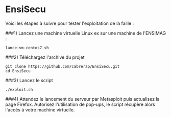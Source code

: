 # EnsiSecu
Voici les étapes à suivre pour tester l'exploitation de la faille :

###1) Lancez une machine virtuelle Linux 
ex sur une machine de l'ENSIMAG :

```
lance-vm-centos7.sh
```
 
###2) Téléchargez l'archive du projet

```
git clone https://github.com/cabrerap/EnsiSecu.git
cd EnsiSecu
```

###3) Lancez le script

```
./exploit.sh
```

###4) Attendez le lancement du serveur par Metasploit puis actualisez la page Firefox. Autorisez l'utilisation de pop-ups, le script récupère alors l'accès à votre machine virtuelle.
